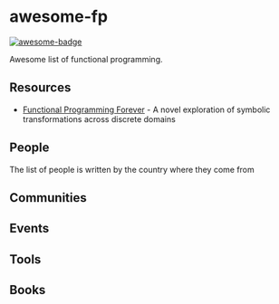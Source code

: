 # awesome-fp

[![awesome-badge](https://awesome.re/badge.svg)](https://awesome.re)

Awesome list of functional programming.

## Resources

- [Functional Programming Forever](https://slides.com/thomasomans/functional-programming-forever/) - 
A novel exploration of symbolic transformations across discrete domains

## People

The list of people is written by the country where they come from

## Communities

## Events

## Tools

## Books

